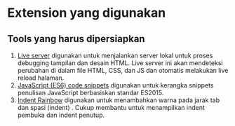 # Extension yang digunakan

## Tools yang harus dipersiapkan

1. [Live server](https://marketplace.visualstudio.com/items?itemName=ritwickdey.LiveServer) digunakan untuk menjalankan server lokal untuk proses debugging tampilan dan desain HTML. Live server ini akan mendeteksi perubahan di dalam file HTML, CSS, dan JS dan otomatis melakukan live reload halaman.
2. [JavaScript (ES6) code snippets](https://marketplace.visualstudio.com/items?itemName=xabikos.JavaScriptSnippets) digunakan untuk kerangka snippets penulisan JavaScript berbasiskan standar ES2015.
3. [Indent Rainbow](https://marketplace.visualstudio.com/items?itemName=xabikos.JavaScriptSnippets) digunakan untuk menambahkan warna pada jarak tab dan spasi (indent) . Cukup membantu untuk menampilkan indent pembuka dan indent penutup.
